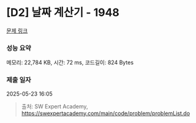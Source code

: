 # [D2] 날짜 계산기 - 1948 

[문제 링크](https://swexpertacademy.com/main/code/problem/problemDetail.do?contestProbId=AV5PnnU6AOsDFAUq) 

### 성능 요약

메모리: 22,784 KB, 시간: 72 ms, 코드길이: 824 Bytes

### 제출 일자

2025-05-23 16:05



> 출처: SW Expert Academy, https://swexpertacademy.com/main/code/problem/problemList.do